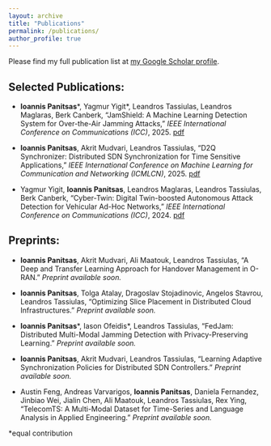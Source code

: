 ```yaml
---
layout: archive
title: "Publications"
permalink: /publications/
author_profile: true
---
```

Please find my full publication list at [my Google Scholar profile](https://scholar.google.com/citations?user=HZ5MwUQAAAAJ&hl).

## Selected Publications:
* **Ioannis Panitsas**\*, Yagmur Yigit\*, Leandros Tassiulas, Leandros Maglaras, Berk Canberk, “JamShield: A Machine Learning Detection System for Over-the-Air Jamming Attacks,” *IEEE International Conference on Communications (ICC)*, 2025. [pdf](/files/JamShield__A_Machine_Learning_Detection_System_for_Over_the_Air_Jamming_Attacks.pdf)

* **Ioannis Panitsas**, Akrit Mudvari, Leandros Tassiulas, “D2Q Synchronizer: Distributed SDN Synchronization for Time Sensitive Applications,” *IEEE International Conference on Machine Learning for Communication and Networking (ICMLCN)*, 2025. [pdf](/files/D2Q_Synchronizer__Distributed_SDN_Synchronization_for_Time_Sensitive_Applications.pdf)

* Yagmur Yigit, **Ioannis Panitsas**, Leandros Maglaras, Leandros Tassiulas, Berk Canberk, “Cyber-Twin: Digital Twin-boosted Autonomous Attack Detection for Vehicular Ad-Hoc Networks,” *IEEE International Conference on Communications (ICC)*, 2024. [pdf](/files/Cyber_Twin_Digital_Twin_Boosted_Autonomous_Attack_Detection_for_Vehicular_Ad-Hoc_Networks.pdf)

## Preprints:

* **Ioannis Panitsas**, Akrit Mudvari, Ali Maatouk, Leandros Tassiulas, “A Deep and Transfer Learning Approach for Handover Management in O-RAN.” *Preprint available soon.*

* **Ioannis Panitsas**, Tolga Atalay, Dragoslav Stojadinovic, Angelos Stavrou, Leandros Tassiulas, “Optimizing Slice Placement in Distributed Cloud Infrastructures.” *Preprint available soon.*

* **Ioannis Panitsas**\*, Iason Ofeidis\*, Leandros Tassiulas, “FedJam: Distributed Multi-Modal Jamming Detection with Privacy-Preserving Learning.” *Preprint available soon.*

* **Ioannis Panitsas**, Akrit Mudvari, Leandros Tassiulas, “Learning Adaptive Synchronization Policies for Distributed SDN Controllers.” *Preprint available soon.*

* Austin Feng, Andreas Varvarigos, **Ioannis Panitsas**, Daniela Fernandez, Jinbiao Wei, Jialin Chen, Ali Maatouk, Leandros Tassiulas, Rex Ying, “TelecomTS: A Multi-Modal Dataset for Time-Series and Language Analysis in Applied Engineering.” *Preprint available soon.*


\*equal contribution
